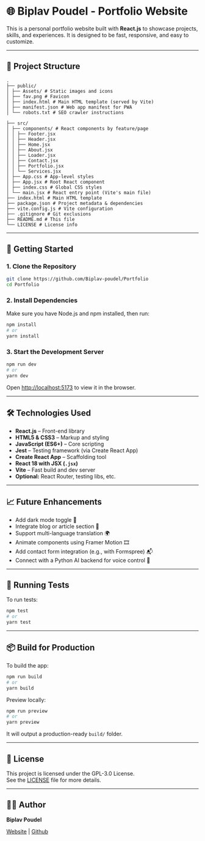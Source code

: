 # 🌐 Biplav Poudel - Portfolio Website

This is a personal portfolio website built with **React.js** to showcase projects, skills, and experiences. It is designed to be fast, responsive, and easy to customize.

---

## 📁 Project Structure

```
.
├── public/
│ ├── Assets/ # Static images and icons
│ ├── fav.png # Favicon
│ ├── index.html # Main HTML template (served by Vite)
│ ├── manifest.json # Web app manifest for PWA
│ └── robots.txt # SEO crawler instructions

├── src/
│ ├── components/ # React components by feature/page
│ │ ├── Footer.jsx
│ │ ├── Header.jsx
│ │ ├── Home.jsx
│ │ ├── About.jsx
│ │ ├── Loader.jsx
│ │ ├── Contact.jsx
│ │ ├── Portfolio.jsx
│ │ └── Services.jsx
│ ├── App.css # App-level styles
│ ├── App.jsx # Root React component
│ ├── index.css # Global CSS styles
│ └── main.jsx # React entry point (Vite's main file)
├── index.html # Main HTML template
├── package.json # Project metadata & dependencies
├── vite.config.js # Vite configuration
├── .gitignore # Git exclusions
├── README.md # This file
└── LICENSE # License info
```

---

## 🚀 Getting Started

### 1. Clone the Repository

```bash
git clone https://github.com/Biplav-poudel/Portfolio
cd Portfolio
```

### 2. Install Dependencies

Make sure you have Node.js and npm installed, then run:

```bash
npm install
# or
yarn install

```

### 3. Start the Development Server

```bash
npm run dev
# or
yarn dev

```

Open [http://localhost:5173](http://localhost:5173) to view it in the browser.

---

## 🛠 Technologies Used

- **React.js** – Front-end library
- **HTML5 & CSS3** – Markup and styling
- **JavaScript (ES6+)** – Core scripting
- **Jest** – Testing framework (via Create React App)
- **Create React App** – Scaffolding tool
- **React 18 with JSX (`.jsx`)**  
- **Vite** – Fast build and dev server  
- **Optional:** React Router, testing libs, etc.

---

## 📈 Future Enhancements

- Add dark mode toggle 🌙
- Integrate blog or article section 📝
- Support multi-language translation 🌍
- Animate components using Framer Motion 🎞
- Add contact form integration (e.g., with Formspree) 📬
- Connect with a Python AI backend for voice control 🎤

---

## 🧪 Running Tests

To run tests:

```bash
npm test
# or
yarn test

```

---

## 📦 Build for Production

To build the app:

```bash
npm run build
# or
yarn build

```
Preview locally:
```bash
npm run preview
# or
yarn preview

```

It will output a production-ready `build/` folder.

---

## 📝 License

This project is licensed under the GPL-3.0 License.  
See the [LICENSE](LICENSE) file for more details.

---

## 🙋‍♂️ Author

**Biplav Poudel**

[Website](https://biplav-paudel.com.np) | [Github](https://github.com/Biplav-poudel)
